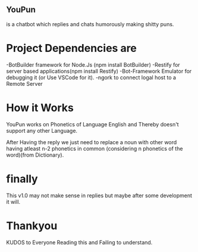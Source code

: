 ## YouPun
is a chatbot which replies and chats humorously making shitty puns.

# Project Dependencies are 

-BotBuilder framework for Node.Js (npm install BotBuilder)
-Restify for server based applications(npm install Restify)
-Bot-Framework Emulator for debugging it (or Use VSCode for it).
-ngork to connect logal host to a Remote Server

# How it Works
YouPun works on Phonetics of Language English and Thereby doesn't support any other Language.

After Having the reply we just need to replace a noun with other word having atleast n-2 phonetics in common (considering n phonetics of the word)(from Dictionary).

# finally
This v1.0 may not make sense in replies but maybe after some development it will.

# Thankyou
KUDOS to Everyone Reading this and Failing to understand.

